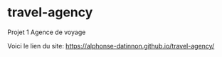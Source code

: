 # travel-agency
Projet 1 Agence de voyage

Voici le lien du site: https://alphonse-datinnon.github.io/travel-agency/
